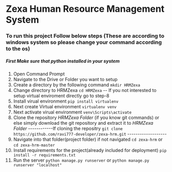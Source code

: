 # Zexa Human Resource Management System

### To run this project Follow below steps (These are according to windows system so please change your command according to the os)
##### First Make sure that python installed in your system
1. Open Command Prompt
2. Navigate to the Drive or Folder you want to setup
3. Create a directory by the following command
  `mkdir HRMZexa`
4. Change directory to HRMZexa
   `cd HRMZexa`
-- If you not interested to setup virtual enviroment directly go to step-8
5. Install virual environment
  `pip install virtualenv`
6. Next create Virtual environment
  `virtualenv venv`
7. Next activate virual environment
   `venv\Scripts\activate`
8. Clone the repository *HRMZexa Folder* (if you know git commands) or else simply download the git repository and extract it to *HRMZexa Folder*
------------If cloning the repositry `git clone https://github.com/ravi777-developer/zexa-hrm.git` -------------------
9. Navigate into that folder(project folder) if not navigated
    `cd zexa-hrm` or `cd zexa-hrm-master`
10. Install requirements for the project(already included for deployment)
    `pip install -r requirements.txt`
11. Run the server
    `python manage.py runserver` or `python manage.py runserver "localhost" `
